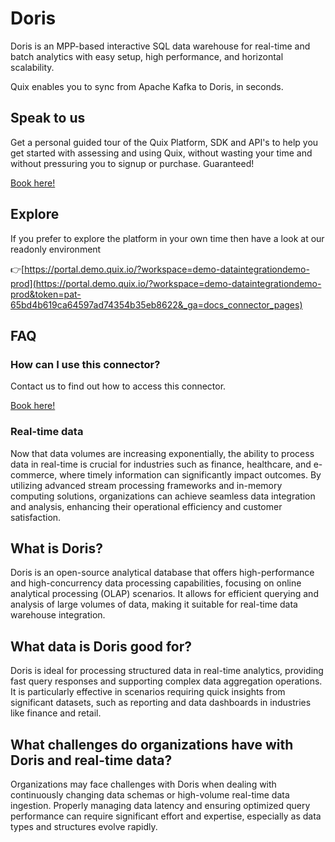 <!--[tech-name]-->
# Doris

<!--[blurb-about-tech]-->
Doris is an MPP-based interactive SQL data warehouse for real-time and batch analytics with easy setup, high performance, and horizontal scalability.

Quix enables you to sync from Apache Kafka <span id="to_or_from">to</span> <span id="techname">Doris</span>, in seconds.

## Speak to us

Get a personal guided tour of the Quix Platform, SDK and API's to help you get started with assessing and using Quix, without wasting your time and without pressuring you to signup or purchase. Guaranteed!

[Book here!](https://quix.io/book-a-demo)

## Explore

If you prefer to explore the platform in your own time then have a look at our readonly environment

👉[https://portal.demo.quix.io/?workspace=demo-dataintegrationdemo-prod](https://portal.demo.quix.io/?workspace=demo-dataintegrationdemo-prod&token=pat-65bd4b619ca64597ad74354b35eb8622&_ga=docs_connector_pages)

## FAQ 

### How can I use this connector?

Contact us to find out how to access this connector.

[Book here!](https://quix.io/book-a-demo)

### Real-time data

Now that data volumes are increasing exponentially, the ability to process data in real-time is crucial for industries such as finance, healthcare, and e-commerce, where timely information can significantly impact outcomes. By utilizing advanced stream processing frameworks and in-memory computing solutions, organizations can achieve seamless data integration and analysis, enhancing their operational efficiency and customer satisfaction.

## What is <span id="techname">Doris</span>?

<!--[tech-seo-text]-->
Doris is an open-source analytical database that offers high-performance and high-concurrency data processing capabilities, focusing on online analytical processing (OLAP) scenarios. It allows for efficient querying and analysis of large volumes of data, making it suitable for real-time data warehouse integration.

## What data is <span id="techname">Doris</span> good for?

<!--[tech-data-seo-text]-->
Doris is ideal for processing structured data in real-time analytics, providing fast query responses and supporting complex data aggregation operations. It is particularly effective in scenarios requiring quick insights from significant datasets, such as reporting and data dashboards in industries like finance and retail.

## What challenges do organizations have with <span id="techname">Doris</span> and real-time data?

<!--[tech-challenges-seo-text]-->
Organizations may face challenges with Doris when dealing with continuously changing data schemas or high-volume real-time data ingestion. Properly managing data latency and ensuring optimized query performance can require significant effort and expertise, especially as data types and structures evolve rapidly.
